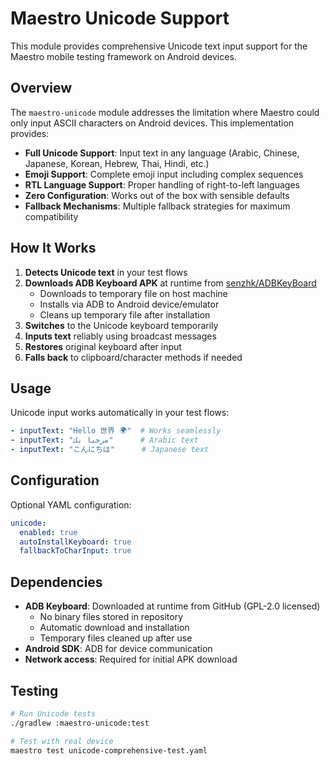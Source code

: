 # Maestro Unicode Support

This module provides comprehensive Unicode text input support for the Maestro mobile testing framework on Android devices.

## Overview

The `maestro-unicode` module addresses the limitation where Maestro could only input ASCII characters on Android devices. This implementation provides:

- **Full Unicode Support**: Input text in any language (Arabic, Chinese, Japanese, Korean, Hebrew, Thai, Hindi, etc.)
- **Emoji Support**: Complete emoji input including complex sequences
- **RTL Language Support**: Proper handling of right-to-left languages
- **Zero Configuration**: Works out of the box with sensible defaults
- **Fallback Mechanisms**: Multiple fallback strategies for maximum compatibility

## How It Works

1. **Detects Unicode text** in your test flows
2. **Downloads ADB Keyboard APK** at runtime from [senzhk/ADBKeyBoard](https://github.com/senzhk/ADBKeyBoard)
   - Downloads to temporary file on host machine
   - Installs via ADB to Android device/emulator
   - Cleans up temporary file after installation
3. **Switches** to the Unicode keyboard temporarily
4. **Inputs text** reliably using broadcast messages
5. **Restores** original keyboard after input
6. **Falls back** to clipboard/character methods if needed

## Usage

Unicode input works automatically in your test flows:

```yaml
- inputText: "Hello 世界 🌍"  # Works seamlessly
- inputText: "مرحبا بك"      # Arabic text
- inputText: "こんにちは"      # Japanese text
```

## Configuration

Optional YAML configuration:

```yaml
unicode:
  enabled: true
  autoInstallKeyboard: true
  fallbackToCharInput: true
```

## Dependencies

- **ADB Keyboard**: Downloaded at runtime from GitHub (GPL-2.0 licensed)
  - No binary files stored in repository
  - Automatic download and installation
  - Temporary files cleaned up after use
- **Android SDK**: ADB for device communication
- **Network access**: Required for initial APK download

## Testing

```bash
# Run Unicode tests
./gradlew :maestro-unicode:test

# Test with real device
maestro test unicode-comprehensive-test.yaml
```